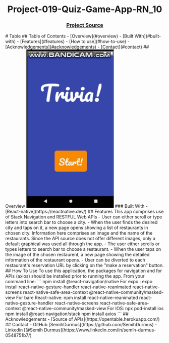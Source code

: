 <h1 align="center">Project-019-Quiz-Game-App-RN_10</h1>
<div align="center">
  <h3>
    <a href="https://github.com/raymondaksu/Project-019-Quiz-Game-App-RN_10.git">
      Project Source
    </a>
  </h3>
</div>
<!-- TABLE OF CONTENTS -->
# Table
## Table of Contents
- [Overview](#overview)
- [Built With](#built-with)
- [Features](#features)
- [How to use](#how-to-use)
- [Acknowledgements](#acknowledgements)
- [Contact](#contact)
<!-- OVERVIEW -->
## Overview
<img src="QuizGameApp.gif" height="500">
### Built With
<!-- This section should list any major frameworks that you built your project using. Here are a few examples.-->
- [React-native](https://reactnative.dev/)
## Features
This app comprises use of Stack Navigation and RESTFUL Web APIs
- User can either scroll or type letters into search bar to choose a city. 
- When the user finds the desired city and taps on it, a new page opens showing a list of restaurants in chosen city. Information here comprises an image and the name of the restaurants. Since the API source does not offer different images, only a default graphical was used all through the app.
- The user either scrolls or types letters to search bar to choose a restaurant. 
- When the user taps on the image of the chosen restaurent, a new page showing the detailed information of the restaurant opens. 
- User can be diverted to each restaurant's reservation URL by clicking on the "make a reservation" button.
## How To Use
To use this application, the packages for navigation and for APIs (axios) should be installed prior to running the app. From your command line:
```
npm install @react-navigation/native
For expo :
expo install react-native-gesture-handler react-native-reanimated react-native-screens react-native-safe-area-context @react-native-community/masked-view
For bare React-native:
npm install react-native-reanimated react-native-gesture-handler react-native-screens react-native-safe-area-context @react-native-community/masked-view
For IOS:
npx pod-install ios
npm install @react-navigation/stack
npm install axios
```
## Acknowledgements
<!-- This section should list any articles or add-ons/plugins that helps you to complete the project. This is optional but it will help you in the future. For exmpale -->
- [Source of APIs](https://opentable.herokuapp.com/)
## Contact
- GitHub [SemihDurmus](https://github.com/SemihDurmus)
- Linkedin [@Semih Durmus](https://www.linkedin.com/in/semih-durmus-0548751b7/)
